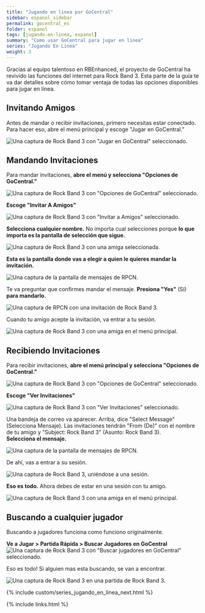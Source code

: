 ```yaml
---
title: "Jugando en linea por GoCentral"
sidebar: espanol_sidebar
permalink: gocentral_es
folder: espanol
tags: [jugando-en-linea, espanol]
summary: "Como usar GoCentral para jugar en linea"
series: "Jugando En Linea"
weight: 3
---
```


Gracias al equipo talentoso en RBEnhanced, el proyecto de GoCentral ha revivido las funciones del internet para Rock Band 3. Esta parte de la guía te va dar detalles sobre cómo tomar ventaja de todas las opciones disponibles para jugar en línea.

## Invitando Amigos

Antes de mandar o recibir invitaciones, primero necesitas estar conectado. Para hacer eso, abre el menú principal y escoge "Jugar en GoCentral."

![Una captura de Rock Band 3 con "Jugar en GoCentral" seleccionado.](https://raw.githubusercontent.com/carlmylo/docu-rpcs3/gh-pages/images/online/gocentrales.png "Jugar en GoCentral")

## Mandando Invitaciones

Para mandar invitaciones, **abre el menú y selecciona "Opciones de GoCentral."**

![Una captura de Rock Band 3 con "Opciones de GoCentral" seleccionado.](https://raw.githubusercontent.com/carlmylo/docu-rpcs3/gh-pages/images/online/gooptionses.png "Opciones de GoCentral")

**Escoge "Invitar A Amigos"**

![Una captura de Rock Band 3 con "Invitar a Amigos" seleccionado.](https://raw.githubusercontent.com/carlmylo/docu-rpcs3/gh-pages/images/online/invitees.png "Invitar a Amigos")

**Selecciona cualquier nombre.** No importa cual selecciones porque **lo que importa es la pantalla de selección que sigue.**

![Una captura de Rock Band 3 con una amiga seleccionada.](https://raw.githubusercontent.com/carlmylo/docu-rpcs3/gh-pages/images/online/invfriendses.png "Invitar a Amigos")

**Esta es la pantalla donde vas a elegir a quien le quieres mandar la invitación.**

![Una captura de la pantalla de mensajes de RPCN.](https://raw.githubusercontent.com/carlmylo/docu-rpcs3/gh-pages/images/online/invrpcnlistes.png "Select Message To Send (Seleccionar mensaje para mandar)")

Te va preguntar que confirmes mandar el mensaje. **Presiona "Yes"** (Si) **para mandarlo.**

![Una captura de RPCN con una invitación de Rock Band 3.](https://raw.githubusercontent.com/carlmylo/docu-rpcs3/gh-pages/images/online/invitemsges.png "Send message to friend? (Enviar mensaje a un amigo)")

Cuando tu amigo acepte la invitación, va entrar a tu sesión.

![Una captura de Rock Band 3 con una amiga en el menú principal.](https://raw.githubusercontent.com/carlmylo/docu-rpcs3/gh-pages/images/online/rb3joinedes.png "Rock Band 3: Menú principal con un amigo")


## Recibiendo Invitaciones

Para recibir invitaciones, **abre el menú principal y selecciona "Opciones de GoCentral."**

![Una captura de Rock Band 3 con "Opciones de GoCentral" seleccionado.](https://raw.githubusercontent.com/carlmylo/docu-rpcs3/gh-pages/images/online/gooptionses.png "Opciones de GoCentral")

**Escoge "Ver Invitaciones"**

![Una captura de Rock Band 3 con "Ver Invitaciones" seleccionado.](https://raw.githubusercontent.com/carlmylo/docu-rpcs3/gh-pages/images/online/invcheckes.png "Ver Invitaciones")

Una bandeja de correo va aparecer. Arriba, dice "Select Message" (Selecciona Mensaje). Las invitaciones tendrán "From (De)" con el nombre de tu amigo y "Subject: Rock Band 3" (Asunto: Rock Band 3).  
**Selecciona el mensaje.**

![Una captura de la pantalla de mensajes de RPCN.](https://raw.githubusercontent.com/carlmylo/docu-rpcs3/gh-pages/images/online/invmsges.png "Select Message (Selecciona Mensaje)")

De ahí, vas a entrar a su sesión.

![Una captura de Rock Band 3, uniéndose a una sesión.](https://raw.githubusercontent.com/carlmylo/docu-rpcs3/gh-pages/images/online/invjoines.png "Rock Band 3: Uniéndose a Sesión")

**Eso es todo.** Ahora debes de estar en una sesión con tu amigo.

![Una captura de Rock Band 3 con una amiga en el menú principal.](https://raw.githubusercontent.com/carlmylo/docu-rpcs3/gh-pages/images/online/rb3joinedes.png "Rock Band 3: Menú principal con un amigo")

## Buscando a cualquier jugador

Buscando a jugadores funciona como funciono originalmente.

**Ve a Jugar  > Partida Rápida > Buscar Jugadores en GoCentral**
![Una captura de Rock Band 3 con "Buscar jugadores en GoCentral" seleccionado.](https://raw.githubusercontent.com/carlmylo/docu-rpcs3/gh-pages/images/online/findgocentralplayerses.png "Buscar Jugadores en GoCentral")

Eso es todo! Si alguien mas esta buscando, se van a encontrar.

![Una captura de Rock Band 3 en una partida de Rock Band 3.](https://raw.githubusercontent.com/carlmylo/docu-rpcs3/gh-pages/images/online/hostlobbyes.png "Buscando Jugadores en GoCentral")

{% include custom/series_jugando_en_linea_next.html %}

{% include links.html %}